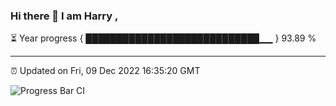 ### Hi there 👋 I am Harry , 

⏳ Year progress { ████████████████████████████▁▁ } 93.89 %

---

⏰ Updated on Fri, 09 Dec 2022 16:35:20 GMT

![Progress Bar CI](https://github.com/duykhang68/duykhang68/workflows/Progress%20Bar%20CI/badge.svg)
